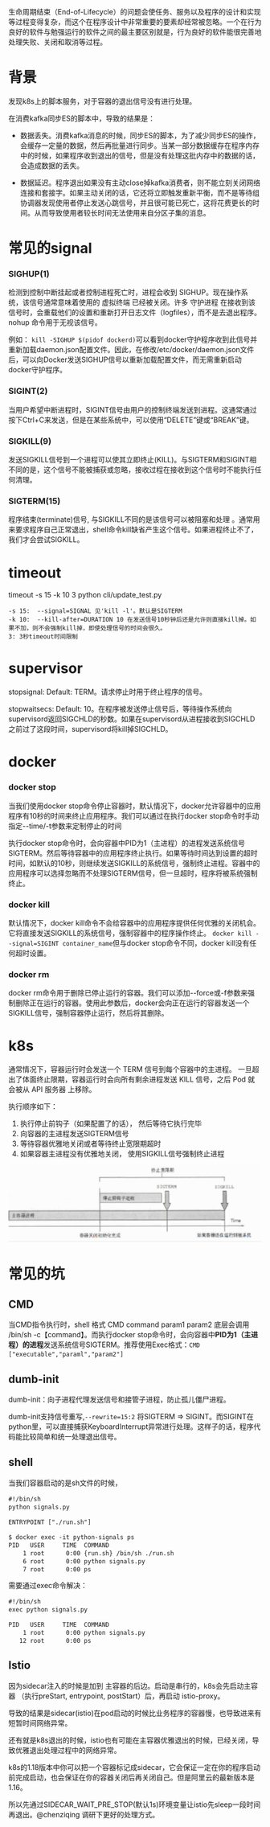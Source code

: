 生命周期结束（End-of-Lifecycle）的问题会使任务、服务以及程序的设计和实现等过程变得复杂，而这个在程序设计中非常重要的要素却经常被忽略。一个在行为良好的软件与勉强运行的软件之间的最主要区别就是，行为良好的软件能很完善地处理失败、关闭和取消等过程。

# 背景

发现k8s上的脚本服务，对于容器的退出信号没有进行处理。

在消费kafka同步ES的脚本中，导致的结果是：

- 数据丢失。消费kafka消息的时候，同步ES的脚本，为了减少同步ES的操作，会缓存一定量的数据，然后再批量进行同步。当某一部分数据缓存在程序内存中的时候，如果程序收到退出的信号，但是没有处理这批内存中的数据的话，会造成数据的丢失。

- 数据延迟。程序退出如果没有主动close掉kafka消费者，则不能立刻关闭网络连接和套接字。如果主动关闭的话，它还将立即触发重新平衡，而不是等待组协调器发现使用者停止发送心跳信号，并且很可能已死亡，这将花费更长的时间。从而导致使用者较长时间无法使用来自分区子集的消息。


# 常见的signal

### SIGHUP(1)
检测到控制中断挂起或者控制进程死亡时，进程会收到 SIGHUP。现在操作系统，该信号通常意味着使用的 虚拟终端 已经被关闭。许多 守护进程 在接收到该信号时，会重载他们的设置和重新打开日志文件（logfiles），而不是去退出程序。nohup 命令用于无视该信号。

例如： `kill -SIGHUP $(pidof dockerd)`可以看到docker守护程序收到此信号并重新加载daemon.json配置文件。因此，在修改/etc/docker/daemon.json文件后，可以向Docker发送SIGHUP信号以重新加载配置文件，而无需重新启动docker守护程序。

### SIGINT(2)
当用户希望中断进程时，SIGINT信号由用户的控制终端发送到进程。这通常通过按下Ctrl+C来发送，但是在某些系统中，可以使用“DELETE”键或“BREAK”键。

### SIGKILL(9)
发送SIGKILL信号到一个进程可以使其立即终止(KILL)。与SIGTERM和SIGINT相不同的是，这个信号不能被捕获或忽略，接收过程在接收到这个信号时不能执行任何清理。

### SIGTERM(15)
程序结束(terminate)信号, 与SIGKILL不同的是该信号可以被阻塞和处理 。通常用来要求程序自己正常退出，shell命令kill缺省产生这个信号。如果进程终止不了，我们才会尝试SIGKILL。


# timeout

timeout -s 15 -k 10 3 python cli/update_test.py

```shell script
-s 15:  --signal=SIGNAL 见'kill -l'。默认是SIGTERM
-k 10:  --kill-after=DURATION 10 在发送信号10秒钟后还是允许则直接kill掉。如果不加，则不会强制kill掉，即使处理信号的时间会很久。
3: 3秒timeout时间限制
```

# supervisor

stopsignal: Default: TERM。请求停止时用于终止程序的信号。

stopwaitsecs: Default: 10。在程序被发送停止信号后，等待操作系统向supervisord返回SIGCHLD的秒数。如果在supervisord从进程接收到SIGCHLD之前过了这段时间，supervisord将kill掉SIGCHLD。

# docker

### docker stop

当我们使用docker stop命令停止容器时，默认情况下，docker允许容器中的应用程序有10秒的时间来终止应用程序。我们可以通过在执行docker stop命令时手动指定--time/-t参数来定制停止的时间

执行docker stop命令时，会向容器中PID为1（主进程）的进程发送系统信号SIGTERM。然后等待容器中的应用程序终止执行。如果等待时间达到设置的超时时间，如默认的10秒，则继续发送SIGKILL的系统信号，强制终止进程。容器中的应用程序可以选择忽略而不处理SIGTERM信号，但一旦超时，程序将被系统强制终止。

### docker kill
默认情况下，docker kill命令不会给容器中的应用程序提供任何优雅的关闭机会。它将直接发送SIGKILL的系统信号，强制容器中的程序操作终止。
`docker kill --signal=SIGINT container_name`但与docker stop命令不同，docker kill没有任何超时设置。

### docker rm
docker rm命令用于删除已停止运行的容器。我们可以添加--force或-f参数来强制删除正在运行的容器。使用此参数后，docker会向正在运行的容器发送一个SIGKILL信号，强制容器停止运行，然后将其删除。


# k8s

通常情况下，容器运行时会发送一个 TERM 信号到每个容器中的主进程。 一旦超出了体面终止限期，容器运行时会向所有剩余进程发送 KILL 信号，之后 Pod 就会被从 API 服务器 上移除。

执行顺序如下：
1. 执行停止前钩子（如果配置了的话）， 然后等待它执行完毕
2. 向容器的主进程发送SIGTERM信号
3. 等待容器优雅地关闭或者等待终止宽限期超时
4. 如果容器主进程没有优雅地关闭， 使用SIGKILL信号强制终止进程

![](.2020-10-优雅退出_images/97b626a0.png)


# 常见的坑

## CMD
当CMD指令执行时，shell 格式 CMD command param1 param2 底层会调用 /bin/sh -c【command】。而执行docker stop命令时，会向容器中**PID为1（主进程）的进程**发送系统信号SIGTERM。推荐使用Exec格式：`CMD ["executable","paraml","param2"]`

## dumb-init
dumb-init：向子进程代理发送信号和接管子进程，防止孤儿僵尸进程。

dumb-init支持信号重写,`--rewrite=15:2` 将SIGTERM => SIGINT。而SIGINT在python里，可以直接捕获KeyboardInterrupt异常进行处理。这样子的话，程序代码能比较简单和统一处理退出信号。

## shell

当我们容器启动的是sh文件的时候，

```shell script
#!/bin/sh
python signals.py
```

```
ENTRYPOINT ["./run.sh"]
```

```
$ docker exec -it python-signals ps
PID   USER     TIME  COMMAND
    1 root      0:00 {run.sh} /bin/sh ./run.sh
    6 root      0:00 python signals.py
    7 root      0:00 ps
```
需要通过exec命令解决：
```shell script
#!/bin/sh
exec python signals.py
```

```
PID   USER     TIME  COMMAND
    1 root      0:00 python signals.py
   12 root      0:00 ps
```

## Istio

因为sidecar注入的时候是加到 主容器的后边。启动是串行的，k8s会先启动主容器 （执行preStart, entrypoint, postStart）后，再启动 istio-proxy。

导致的结果是sidecar(istio)在pod启动的时候比业务程序的容器慢，也导致进来有短暂时间网络异常。

还有就是k8s退出的时候，istio也有可能在主容器优雅退出的时候，已经关闭，导致优雅退出处理过程中的网络异常。

k8s的1.18版本中你可以把一个容器标记成sidecar，它会保证一定在你的程序启动前完成启动，也会保证在你的容器关闭后再关闭自己。但是阿里云的最新版本是1.16。

所以先通过SIDECAR_WAIT_PRE_STOP(默认1s)环境变量让istio先sleep一段时间再退出。@chenziqing 调研下更好的处理方式。
